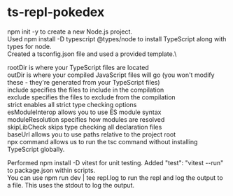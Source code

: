 # ts-repl-pokedex

npm init -y to create a new Node.js project. \
Used npm install -D typescript @types/node to install TypeScript along with types for node.\
Created a tsconfig.json file and used a provided template.\

rootDir is where your TypeScript files are located\
outDir is where your compiled JavaScript files will go (you won't modify these - they're generated from your TypeScript files)\
include specifies the files to include in the compilation\
exclude specifies the files to exclude from the compilation\
strict enables all strict type checking options\
esModuleInterop allows you to use ES module syntax\
moduleResolution specifies how modules are resolved\
skipLibCheck skips type checking all declaration files\
baseUrl allows you to use paths relative to the project root\
npx command allows us to run the tsc command without installing TypeScript globally.

Performed npm install -D vitest for unit testing. Added "test": "vitest --run" to package.json within scripts.\
You can use npm run dev | tee repl.log to run the repl and log the output to a file. This uses the stdout to log the output.